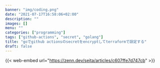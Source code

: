```yaml
---
banner: "img/coding.png"
date: "2021-07-17T16:58:06+02:00"
description: ""
images: []
menu: ""
categories: ["programming"]
tags: ["github-actions", "secret", "golang"]
title: "goでgithub actionsのsecretをencryptしてterraformで設定する"
draft: false
---
```


{{< web-embed url="https://zenn.dev/seita/articles/c607ffe7d747cb" >}}
